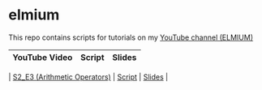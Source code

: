 # elmium
This repo contains scripts for tutorials on my [YouTube channel (ELMIUM)](https://www.youtube.com/@elmium)


| YouTube Video | Script | Slides |
| --- | --- | --- |

| [S2_E3 (Arithmetic Operators)](https://youtu.be/mPllukGEiDE?si=sWQ4z36fNXyl5abH) | [Script](https://github.com/bioinfmatters/elmium/blob/main/S2_E3%20(Arithmetic%20Operators).R) | [Slides](https://drive.google.com/file/d/1wMt1kq9eg2jsTg3W2QyWHXpMW7q5377W/view?usp=drive_link) | 
